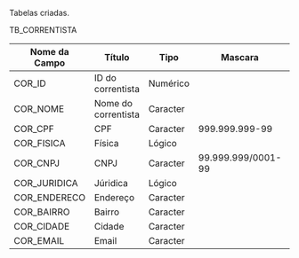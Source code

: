 Tabelas criadas.

TB_CORRENTISTA

| Nome da Campo  | Título                 | Tipo      | Mascara            | Tamanho | Permite Nulo |
| -------------- | ---------------------- | --------- | ------------------ | ------- | ------------ |
| COR_ID         | ID do correntista      | Numérico  |                    | 10      | Não          |
| COR_NOME       | Nome do correntista    | Caracter  |                    | 100     | Não          |
| COR_CPF        | CPF                    | Caracter  | 999.999.999-99     | 14      | Sim          |
| COR_FISICA     | Física                 | Lógico    |                    |         | Não          |
| COR_CNPJ       | CNPJ                   | Caracter  | 99.999.999/0001-99 | 18      | Sim          |
| COR_JURIDICA   | Júridica               | Lógico    |                    |         | Não          |
| COR_ENDERECO   | Endereço               | Caracter  |                    | 100     | Sim          |
| COR_BAIRRO     | Bairro                 | Caracter  |                    | 100     | Sim          |
| COR_CIDADE     | Cidade                 | Caracter  |                    | 100     | Sim          |
| COR_EMAIL      | Email                  | Caracter  |                    | 100     | Sim          |
